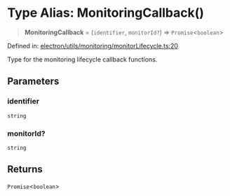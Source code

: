# Type Alias: MonitoringCallback()

> **MonitoringCallback** = (`identifier`, `monitorId?`) => `Promise`\<`boolean`\>

Defined in: [electron/utils/monitoring/monitorLifecycle.ts:20](https://github.com/Nick2bad4u/Uptime-Watcher/blob/2a45eeb1723f8f7089001af2c92aa07d82dfe7e4/electron/utils/monitoring/monitorLifecycle.ts#L20)

Type for the monitoring lifecycle callback functions.

## Parameters

### identifier

`string`

### monitorId?

`string`

## Returns

`Promise`\<`boolean`\>
